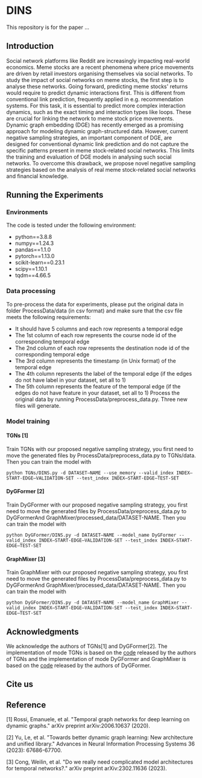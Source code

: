 # DINS
This repository is for the paper ...
## Introduction
Social network platforms like Reddit are increasingly impacting real-world economics. Meme stocks are a recent phenomena where price movements are driven by retail investors organising themselves via social networks. To study the impact of social networks on meme stocks, the first step is to analyse these networks. Going forward, predicting meme stocks' returns would require to predict dynamic interactions first. This is different from conventional link prediction, frequently applied in e.g. recommendation systems. For this task, it is essential to predict more complex interaction dynamics, such as the exact timing and interaction types like loops. These are crucial for linking the network to meme stock price movements. Dynamic graph embedding (DGE) has recently emerged as a promising approach for modeling dynamic graph-structured data. However, current negative sampling strategies, an important component of DGE, are designed for conventional dynamic link prediction and do not capture the specific patterns present in meme stock-related social networks. This limits the training and evaluation of DGE models in analysing such social networks. To overcome this drawback, we propose novel negative sampling strategies based on the analysis of real meme stock-related social networks and financial knowledge. 
## Running the Experiments
### Environments
The code is tested under the following environment:
- python==3.8.8
- numpy==1.24.3
- pandas==1.1.0
- pytorch==1.13.0
- scikit-learn==0.23.1
- scipy==1.10.1
- tqdm==4.66.5 
### Data processing
To pre-process the data for experiments, please put the original data in folder ProcessData/data (in csv format) and make sure that the csv file meets the following requirements: 
- It should have 5 columns and each row represents a temporal edge
- The 1st column of each row represents the course node id of the corresponding temporal edge
- The 2nd column of each row represents the destination node id of the corresponding temporal edge
- The 3rd column represents the timestamp (in Unix format) of the temporal edge
- The 4th column represents the label of the temporal edge (if the edges do not have label in your dataset, set all to 1)
- The 5th column represents the feature of the temporal edge (if the edges do not have feature in your dataset, set all to 1)
Process the original data by running ProcessData/preprocess_data.py. Three new files will generate.

### Model training
#### TGNs [1]
Train TGNs with our proposed negative sampling strategy, you first need to move the generated files by ProcessData/preprocess_data.py to TGNs/data. Then you can train the model with
```{bash}
python TGNs/DINS.py -d DATASET—NAME --use_memory --valid_index INDEX—START-EDGE—VALIDATION-SET --test_index INDEX—START-EDGE—TEST-SET
```

#### DyGFormer [2]
Train DyGFormer with our proposed negative sampling strategy, you first need to move the generated files by ProcessData/preprocess_data.py to DyGFormerAnd GraphMixer/processed_data/DATASET-NAME. Then you can train the model with
```{bash}
python DyGFormer/DINS.py -d DATASET—NAME --model_name DyGFormer --valid_index INDEX—START-EDGE—VALIDATION-SET --test_index INDEX—START-EDGE—TEST-SET
```

#### GraphMixer [3]
Train GraphMixer with our proposed negative sampling strategy, you first need to move the generated files by ProcessData/preprocess_data.py to DyGFormerAnd GraphMixer/processed_data/DATASET-NAME. Then you can train the model with
```{bash}
python DyGFormer/DINS.py -d DATASET—NAME --model_name GraphMixer --valid_index INDEX—START-EDGE—VALIDATION-SET --test_index INDEX—START-EDGE—TEST-SET
```

## Acknowledgments
We acknowledge the authors of TGNs[1] and DyGFormer[2]. The implementation of mode TGNs is based on the [code](https://github.com/twitter-research/tgn) released by the authors of TGNs and the implementation of mode DyGFormer and GraphMixer is based on the [code](https://github.com/yule-BUAA/DyGLib) released by the authors of DyGFormer.

## Cite us

## Reference
[1] Rossi, Emanuele, et al. "Temporal graph networks for deep learning on dynamic graphs." arXiv preprint arXiv:2006.10637 (2020).

[2] Yu, Le, et al. "Towards better dynamic graph learning: New architecture and unified library." Advances in Neural Information Processing Systems 36 (2023): 67686-67700.

[3] Cong, Weilin, et al. "Do we really need complicated model architectures for temporal networks?." arXiv preprint arXiv:2302.11636 (2023).
